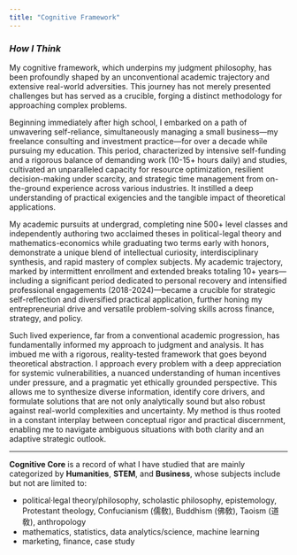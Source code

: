 ```yaml
---
title: "Cognitive Framework"
---
```


*<h3> How I Think </h3>*

My cognitive framework, which underpins my judgment philosophy, has been profoundly shaped by an unconventional academic trajectory and extensive real-world adversities. This journey has not merely presented challenges but has served as a crucible, forging a distinct methodology for approaching complex problems.

Beginning immediately after high school, I embarked on a path of unwavering self-reliance, simultaneously managing a small business—my freelance consulting and investment practice—for over a decade while pursuing my education. This period, characterized by intensive self-funding and a rigorous balance of demanding work (10-15+ hours daily) and studies, cultivated an unparalleled capacity for resource optimization, resilient decision-making under scarcity, and strategic time management from on-the-ground experience across various industries. It instilled a deep understanding of practical exigencies and the tangible impact of theoretical applications.

My academic pursuits at undergrad, completing nine 500+ level classes and independently authoring two acclaimed theses in political-legal theory and mathematics-economics while graduating two terms early with honors, demonstrate a unique blend of intellectual curiosity, interdisciplinary synthesis, and rapid mastery of complex subjects. My academic trajectory, marked by intermittent enrollment and extended breaks totaling 10+ years—including a significant period dedicated to personal recovery and intensified professional engagements (2018-2024)—became a crucible for strategic self-reflection and diversified practical application, further honing my entrepreneurial drive and versatile problem-solving skills across finance, strategy, and policy.

Such lived experience, far from a conventional academic progression, has fundamentally informed my approach to judgment and analysis. It has imbued me with a rigorous, reality-tested framework that goes beyond theoretical abstraction. I approach every problem with a deep appreciation for systemic vulnerabilities, a nuanced understanding of human incentives under pressure, and a pragmatic yet ethically grounded perspective. This allows me to synthesize diverse information, identify core drivers, and formulate solutions that are not only analytically sound but also robust against real-world complexities and uncertainty. My method is thus rooted in a constant interplay between conceptual rigor and practical discernment, enabling me to navigate ambiguous situations with both clarity and an adaptive strategic outlook.

***
<!-- 절취선 --> 

**Cognitive Core** is a record of what I have studied that are mainly categorized by **Humanities**, **STEM**, and **Business**, whose subjects include but not are limited to:
- political·legal theory/philosophy, scholastic philosophy, epistemology, Protestant theology, Confucianism (儒敎), Buddhism (佛敎), Taoism (道敎), anthropology  
- mathematics, statistics, data analytics/science, machine learning
- marketing, finance, case study